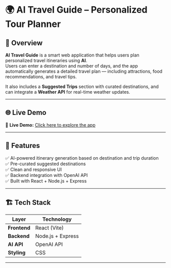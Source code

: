 # 🌍 AI Travel Guide – Personalized Tour Planner

## 🧠 Overview
**AI Travel Guide** is a smart web application that helps users plan personalized travel itineraries using **AI**.  
Users can enter a destination and number of days, and the app automatically generates a detailed travel plan — including attractions, food recommendations, and travel tips.  

It also includes a **Suggested Trips** section with curated destinations, and can integrate a **Weather API** for real-time weather updates.

---


## 🌐 Live Demo
🔴 **Live Demo:** [Click here to explore the app](ai-travel-guide-persona-git-a4d594-vaishnavis-projects-960ebb10.vercel.app)  


---

## 🚀 Features
✅ AI-powered itinerary generation based on destination and trip duration  
✅ Pre-curated suggested destinations  
✅ Clean and responsive UI  
✅ Backend integration with OpenAI API  
✅ Built with React + Node.js + Express  

---

## 🏗️ Tech Stack

| Layer | Technology |
|--------|-------------|
| **Frontend** | React (Vite) |
| **Backend** | Node.js + Express |
| **AI API** | OpenAI API |
| **Styling** | CSS |

---
